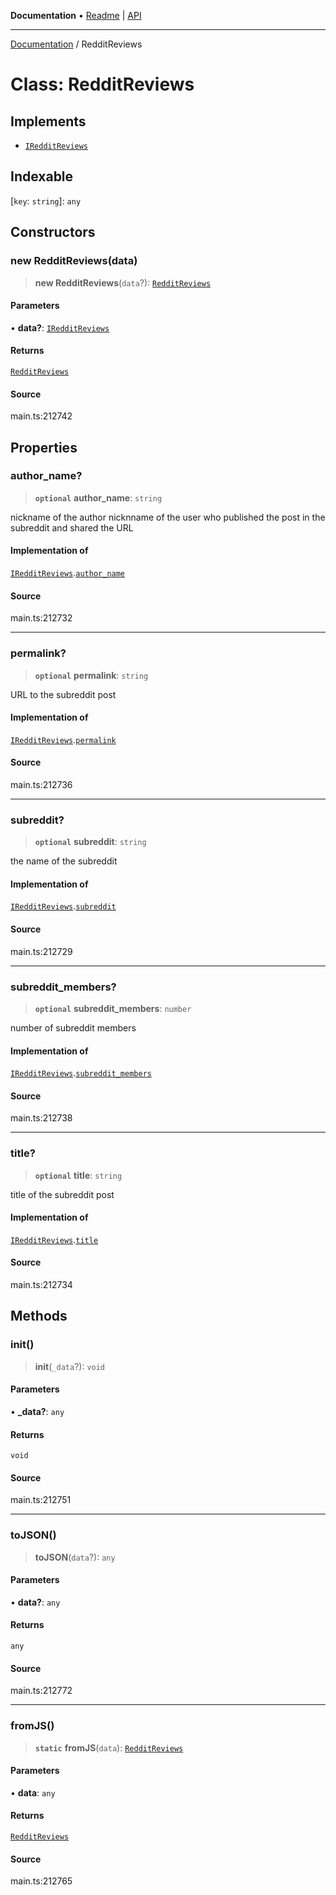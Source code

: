 **Documentation** • [Readme](../README.md) \| [API](../globals.md)

***

[Documentation](../README.md) / RedditReviews

# Class: RedditReviews

## Implements

- [`IRedditReviews`](../interfaces/IRedditReviews.md)

## Indexable

 \[`key`: `string`\]: `any`

## Constructors

### new RedditReviews(data)

> **new RedditReviews**(`data`?): [`RedditReviews`](RedditReviews.md)

#### Parameters

• **data?**: [`IRedditReviews`](../interfaces/IRedditReviews.md)

#### Returns

[`RedditReviews`](RedditReviews.md)

#### Source

main.ts:212742

## Properties

### author\_name?

> **`optional`** **author\_name**: `string`

nickname of the author
nicknname of the user who published the post in the subreddit and shared the URL

#### Implementation of

[`IRedditReviews`](../interfaces/IRedditReviews.md).[`author_name`](../interfaces/IRedditReviews.md#author_name)

#### Source

main.ts:212732

***

### permalink?

> **`optional`** **permalink**: `string`

URL to the subreddit post

#### Implementation of

[`IRedditReviews`](../interfaces/IRedditReviews.md).[`permalink`](../interfaces/IRedditReviews.md#permalink)

#### Source

main.ts:212736

***

### subreddit?

> **`optional`** **subreddit**: `string`

the name of the subreddit

#### Implementation of

[`IRedditReviews`](../interfaces/IRedditReviews.md).[`subreddit`](../interfaces/IRedditReviews.md#subreddit)

#### Source

main.ts:212729

***

### subreddit\_members?

> **`optional`** **subreddit\_members**: `number`

number of subreddit members

#### Implementation of

[`IRedditReviews`](../interfaces/IRedditReviews.md).[`subreddit_members`](../interfaces/IRedditReviews.md#subreddit_members)

#### Source

main.ts:212738

***

### title?

> **`optional`** **title**: `string`

title of the subreddit post

#### Implementation of

[`IRedditReviews`](../interfaces/IRedditReviews.md).[`title`](../interfaces/IRedditReviews.md#title)

#### Source

main.ts:212734

## Methods

### init()

> **init**(`_data`?): `void`

#### Parameters

• **\_data?**: `any`

#### Returns

`void`

#### Source

main.ts:212751

***

### toJSON()

> **toJSON**(`data`?): `any`

#### Parameters

• **data?**: `any`

#### Returns

`any`

#### Source

main.ts:212772

***

### fromJS()

> **`static`** **fromJS**(`data`): [`RedditReviews`](RedditReviews.md)

#### Parameters

• **data**: `any`

#### Returns

[`RedditReviews`](RedditReviews.md)

#### Source

main.ts:212765
